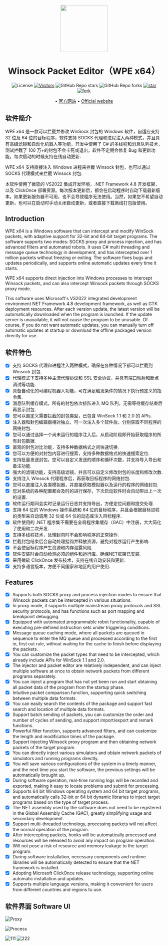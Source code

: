<div align="center">
<p><img src="https://www.wpe64.com/web_images/wpe.png" height="150"></p>

# Winsock Packet Editor（WPE x64）

<img src="https://img.shields.io/github/license/x-nas/WinsockPacketEditor" alt="License"></img>
[![Visitors](https://visitor-badge.laobi.icu/badge?page_id=x-nas.WinsockPacketEditor&title=Visitors)](https://github.com/x-nas/WinsockPacketEditor)
![GitHub Repo stars](https://img.shields.io/github/stars/x-nas/WinsockPacketEditor?style=dark)
![GitHub Repo forks](https://img.shields.io/github/forks/x-nas/WinsockPacketEditor?style=dark)
[![star](https://gitee.com/x-nas/WinsockPacketEditor/badge/star.svg?theme=dark)](https://gitee.com/x-nas/WinsockPacketEditor/stargazers)
[![fork](https://gitee.com/x-nas/WinsockPacketEditor/badge/fork.svg?theme=dark)](https://gitee.com/x-nas/WinsockPacketEditor/members)

&bull; <a href="https://www.wpe64.com">官方网站</a>
&bull; <a href="https://www.wpe64.com">Official website</a>

</div>

## 软件简介

WPE x64 是一款可以拦截并修改 WinSock 封包的 Windows 软件，自适应支持 32 位及 64 位的目标程序，软件支持 SOCKS 代理和进程注入两种模式，并且具有高级滤镜和自动化机器人等功能，开发中使用了 C# 的多线程和消息队列技术，测试拦截了 100 万+的封包不会卡死或退出，软件不定期会修复 Bug 和更新功能，每次启动的时候支持在线自动更新.

WPE x64 支持直接注入 Windows 进程来拦截 Winsock 封包，也可以通过 SOCKS 代理模式来拦截 Winsock 封包.

本软件使用了微软的 VS2022 集成开发环境，.NET Framework 4.8 开发框架，以及 ClickOnce 部署资源。每次版本更新后，都会在启动程序时自动下载最新版本。如果更新服务器不可用，也不会导致程序无法使用。当然，如果您不希望自动更新，也可以在启动时手动关闭自动更新，或者直接下载离线打包版使用。

## Introduction

WPE x64 is a Windows software that can intercept and modify WinSock packets, with adaptive support for 32-bit and 64-bit target programs. The software supports two modes: SOCKS proxy and process injection, and has advanced filters and automated robots. It uses C# multi threading and message queue technology in development, and has intercepted over 1 million packets without freezing or exiting. The software fixes bugs and updates periodically, and supports online automatic updates every time it starts.

WPE x64 supports direct injection into Windows processes to intercept Winsock packets, and can also intercept Winsock packets through SOCKS proxy mode.

This software uses Microsoft's VS2022 integrated development environment NET Framework 4.8 development framework, as well as GTK deployment resources. After each version update, the latest version will be automatically downloaded when the program is launched. If the update server is unavailable, it will not cause the program to be unusable. Of course, if you do not want automatic updates, you can manually turn off automatic updates at startup or download the offline packaged version directly for use.

## 软件特色

- [x] 支持 SOCKS 代理和进程注入两种模式，确保在各种情况下都可以拦截到 Winsock 封包.
- [x] 代理模式下支持多种主流代理协议和 SSL 安全协议，并具有端口映射和断点调试等功能.
- [x] 具备自动化的可编程机器人功能，可在满足触发条件的情况下执行预定义的指令集.
- [x] 消息队列缓存模式，所有的封包依次排队进入 MQ 队列，无需等待缓存结束后再显示封包.
- [x] 您可以自定义需要拦截的封包类型，已包含 WinSock 1.1 和 2.0 的 APIs.
- [x] 注入器和封包编辑器相对独立，可一次注入多个软件后，分别获取不同程序的网络封包.
- [x] 您可以通过选择一个尚未运行的程序注入后，从启动阶段即开始获取程序的所有封包数据.
- [x] 直观的封包对比功能，支持多种数据格式之间快速切换.
- [x] 您可以方便的对封包内容进行搜索，支持多种数据格式的快速搜索定位.
- [x] 支持批量发送封包，您可以自定义发送的顺序和循环次数，并支持导入导出和备注功能.
- [x] 强大的滤镜功能，支持高级滤镜，并且可以自定义修改封包的长度和修改次数.
- [x] 支持注入 Winsock 代理程序后，再获取目标程序的网络封包.
- [x] 您可以直接注入各类模拟器，并直接获取模拟器以及运行的程序的网络封包.
- [x] 您对系统的各种配置都会及时的进行保存，下次启动软件时会自动带出上一次的设置.
- [x] 软件运行期间会实时记录运行日志并支持导出，方便定位问题和提交处理.
- [x] 支持 64 位的 Windows 操作系统和 64 位的目标程序，并且会根据目标进程的类型来自动调用 32 位或 64 位的动态库注入目标程序.
- [x] 软件使用的 .NET 程序集不需要在全局程序集缓存（GAC）中注册，大大简化了使用和二次开发.
- [x] 支持多线程技术，处理封包时不会影响程序的正常操作.
- [x] 拦截封包结束后会自动处理挂钩并释放资源，避免对程序运行产生影响.
- [x] 不会使目标程序产生资源和内存泄露风险.
- [x] 软件安装时会自动检测必须的组件和运行库，确保NET框架已安装.
- [x] 采用微软 ClickOnce 发布技术，支持在线自动安装和更新.
- [x] 支持多语言版本，方便不同国家和地区的用户使用.

## Features

- [x] Supports both SOCKS proxy and process injection modes to ensure that Winsock packets can be intercepted in various situations.
- [x] In proxy mode, it supports multiple mainstream proxy protocols and SSL security protocols, and has functions such as port mapping and breakpoint debugging.
- [x] Equipped with automated programmable robot functionality, capable of executing pre-defined instruction sets under triggering conditions.
- [x] Message queue caching mode, where all packets are queued in sequence to enter the MQ queue and processed according to the first in, first out rule, without waiting for the cache to finish before displaying the packets.
- [x] You can customize the packet types that need to be intercepted, which already include APIs for WinSock 1.1 and 2.0.
- [x] The injector and packet editor are relatively independent, and can inject multiple software at once to obtain network packets from different programs separately.
- [x] You can inject a program that has not yet been run and start obtaining all packet data of the program from the startup phase.
- [x] Intuitive packet comparison function, supporting quick switching between multiple data formats.
- [x] You can easily search the contents of the package and support fast search and location of multiple data formats.
- [x] Support batch sending of packets, you can customize the order and number of cycles of sending, and support import/export and remark functions.
- [x] Powerful filter function, supports advanced filters, and can customize the length and modification times of the package.
- [x] Support injecting Winsock proxy program and then obtaining network packets of the target program.
- [x] You can directly inject various simulators and obtain network packets of simulators and running programs directly.
- [x] You will save various configurations of the system in a timely manner, and the next time you start the software, the previous settings will be automatically brought up.
- [x] During software operation, real-time running logs will be recorded and exported, making it easy to locate problems and submit for processing.
- [x] Supports 64 bit Windows operating system and 64 bit target programs, and automatically calls 32-bit or 64 bit dynamic libraries to inject target programs based on the type of target process.
- [x] The NET assembly used by the software does not need to be registered in the Global Assembly Cache (GAC), greatly simplifying usage and secondary development.
- [x] Support multi-threaded technology, processing packets will not affect the normal operation of the program.
- [x] After intercepting packets, hooks will be automatically processed and resources will be released to avoid any impact on program operation.
- [x] Will not pose a risk of resource and memory leakage to the target program.
- [x] During software installation, necessary components and runtime libraries will be automatically detected to ensure that the NET framework is installed.
- [x] Adopting Microsoft ClickOnce release technology, supporting online automatic installation and updates.
- [x] Supports multiple language versions, making it convenient for users from different countries and regions to use.

## 软件界面 Software UI

![Proxy](https://github.com/user-attachments/assets/ba1bfe80-3c1c-4839-aa68-24aa5ddb4738)

![Process](https://github.com/user-attachments/assets/6bfe3e16-cfc0-42c3-987c-26724363adb2)

![111](https://github.com/user-attachments/assets/cb9c6c4d-e742-4789-beb0-94288b105194)
![222](https://github.com/user-attachments/assets/54b81cbb-73b8-43e1-ac49-2368be7a3eb8)



